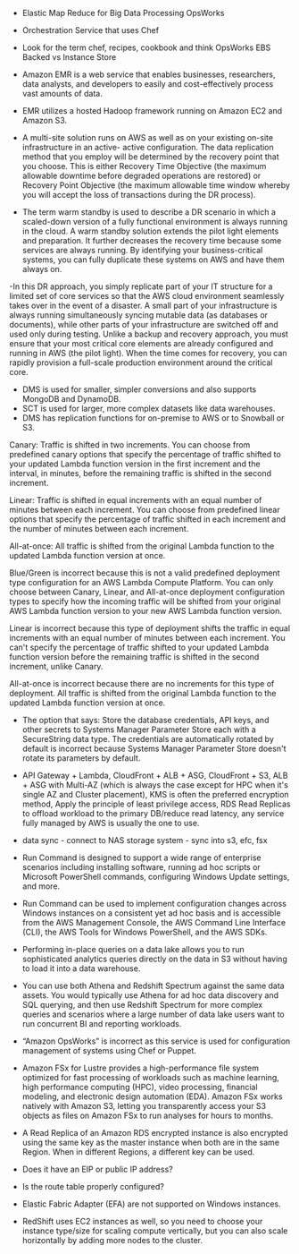 - Elastic Map Reduce for Big Data Processing OpsWorks
- Orchestration Service that uses Chef
- Look for the term chef, recipes, cookbook and think OpsWorks EBS Backed vs Instance Store

- Amazon EMR is a web service that enables businesses, researchers, data analysts, and developers to easily and cost-effectively process vast amounts of data. 
- EMR utilizes a hosted Hadoop framework running on Amazon EC2 and Amazon S3.

- A multi-site solution runs on AWS as well as on your existing on-site infrastructure in an active- active configuration. The data replication method that you employ will be determined by the recovery point that you choose. This is either Recovery Time Objective (the maximum allowable downtime before degraded operations are restored) or Recovery Point Objective (the maximum allowable time window whereby you will accept the loss of transactions during the DR process).

- The term warm standby is used to describe a DR scenario in which a scaled-down version of a fully functional environment is always running in the cloud. A warm standby solution extends the pilot light elements and preparation. It further decreases the recovery time because some services are always running. By identifying your business-critical systems, you can fully duplicate these systems on AWS and have them always on.

-In this DR approach, you simply replicate part of your IT structure for a limited set of core services so that the AWS cloud environment seamlessly takes over in the event of a disaster. A small part of your infrastructure is always running simultaneously syncing mutable data (as databases or documents), while other parts of your infrastructure are switched off and used only during testing. Unlike a backup and recovery approach, you must ensure that your most critical core elements are already configured and running in AWS (the pilot light). When the time comes for recovery, you can rapidly provision a full-scale production environment around the critical core.

- DMS is used for smaller, simpler conversions and also supports MongoDB and DynamoDB.
- SCT is used for larger, more complex datasets like data warehouses.
- DMS has replication functions for on-premise to AWS or to Snowball or S3.


Canary: Traffic is shifted in two increments. You can choose from predefined canary options that specify the percentage of traffic shifted to your updated Lambda function version in the first increment and the interval, in minutes, before the remaining traffic is shifted in the second increment.

Linear: Traffic is shifted in equal increments with an equal number of minutes between each increment. You can choose from predefined linear options that specify the percentage of traffic shifted in each increment and the number of minutes between each increment.

All-at-once: All traffic is shifted from the original Lambda function to the updated Lambda function version at once.

Blue/Green is incorrect because this is not a valid predefined deployment type configuration for an AWS Lambda Compute Platform. You can only choose between Canary, Linear, and All-at-once deployment configuration types to specify how the incoming traffic will be shifted from your original AWS Lambda function version to your new AWS Lambda function version.

Linear is incorrect because this type of deployment shifts the traffic in equal increments with an equal number of minutes between each increment. You can't specify the percentage of traffic shifted to your updated Lambda function version before the remaining traffic is shifted in the second increment, unlike Canary.

All-at-once is incorrect because there are no increments for this type of deployment. All traffic is shifted from the original Lambda function to the updated Lambda function version at once.

- The option that says: Store the database credentials, API keys, and other secrets to Systems Manager Parameter Store each with a SecureString data type. The credentials are automatically rotated by default is incorrect because Systems Manager Parameter Store doesn't rotate its parameters by default.

- API Gateway + Lambda, CloudFront + ALB + ASG, CloudFront + S3, ALB + ASG with Multi-AZ (which is always the case except for HPC when it's single AZ and Cluster placement), KMS is often the preferred encryption method, Apply the principle of least privilege access, RDS Read Replicas to offload workload to the primary DB/reduce read latency, any service fully managed by AWS is usually the one to use.

- data sync - connect to NAS storage system - sync into s3, efc, fsx

- Run Command is designed to support a wide range of enterprise scenarios including installing software, running ad hoc scripts or Microsoft PowerShell commands, configuring Windows Update settings, and more.

- Run Command can be used to implement configuration changes across Windows instances on a consistent yet ad hoc basis and is accessible from the AWS Management Console, the AWS Command Line Interface (CLI), the AWS Tools for Windows PowerShell, and the AWS SDKs.

- Performing in-place queries on a data lake allows you to run sophisticated analytics queries directly on the data in S3 without having to load it into a data warehouse.

- You can use both Athena and Redshift Spectrum against the same data assets. You would typically use Athena for ad hoc data discovery and SQL querying, and then use Redshift Spectrum for more complex queries and scenarios where a large number of data lake users want to run concurrent BI and reporting workloads.

- “Amazon OpsWorks” is incorrect as this service is used for configuration management of systems using Chef or Puppet.
- Amazon FSx for Lustre provides a high-performance file system optimized for fast processing of workloads such as machine learning, high performance computing (HPC), video processing, financial modeling, and electronic design automation (EDA). Amazon FSx works natively with Amazon S3, letting you transparently access your S3 objects as files on Amazon FSx to run analyses for hours to months.

- A Read Replica of an Amazon RDS encrypted instance is also encrypted using the same key as the master instance when both are in the same Region. When in different Regions, a different key can be used.

- Does it have an EIP or public IP address?

- Is the route table properly configured?

- Elastic Fabric Adapter (EFA) are not supported on Windows instances.

- RedShift uses EC2 instances as well, so you need to choose your instance type/size for scaling compute vertically, but you can also scale horizontally by adding more nodes to the cluster.
